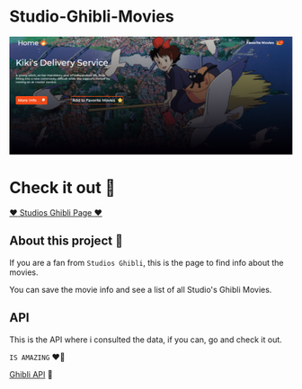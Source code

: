 # Studio-Ghibli-Movies

![My Image](public/images/Banner.PNG)

# Check it out :t-rex:

[:heart: Studios Ghibli Page :heart:](https://studio-ghibli-movies-gamma.vercel.app/)

## About this project :bug:

If you are a fan from `Studios Ghibli`, this is the page to find info about the movies.

You can save the movie info and see a list of all Studio's Ghibli Movies.

## API

This is the API where i consulted the data, if you can, go and check it out.

`IS AMAZING` :heart_on_fire:

[Ghibli API](https://ghibliapi.herokuapp.com/) :ramen:




